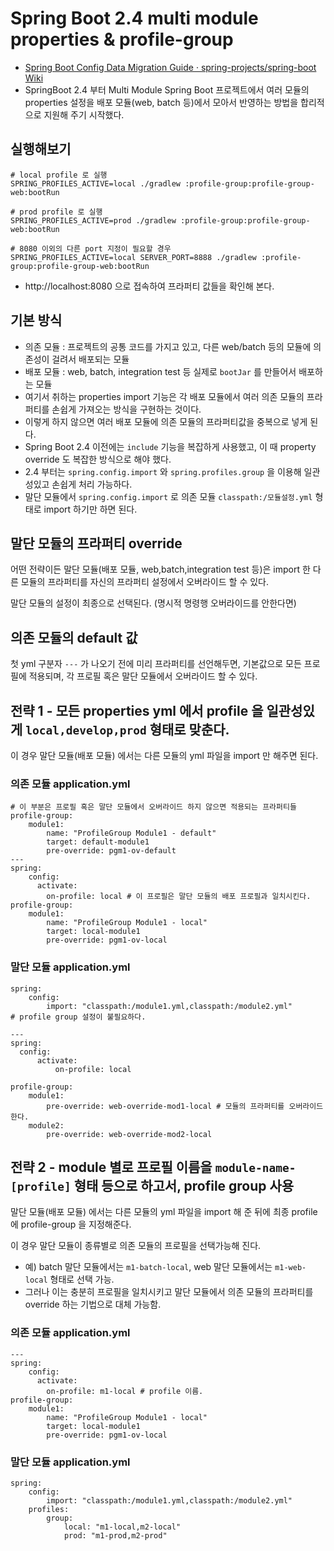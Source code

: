 # Spring Boot 2.4 multi module properties & profile-group
* [Spring Boot Config Data Migration Guide · spring-projects/spring-boot Wiki](https://github.com/spring-projects/spring-boot/wiki/Spring-Boot-Config-Data-Migration-Guide)
* SpringBoot 2.4 부터 Multi Module Spring Boot 프로젝트에서 여러 모듈의 properties 설정을 배포 모듈(web, batch 등)에서 모아서 반영하는 방법을 합리적으로 지원해 주기 시작했다.

## 실행해보기
```
# local profile 로 실행
SPRING_PROFILES_ACTIVE=local ./gradlew :profile-group:profile-group-web:bootRun

# prod profile 로 실행
SPRING_PROFILES_ACTIVE=prod ./gradlew :profile-group:profile-group-web:bootRun

# 8080 이외의 다른 port 지정이 필요할 경우
SPRING_PROFILES_ACTIVE=local SERVER_PORT=8888 ./gradlew :profile-group:profile-group-web:bootRun
```
* http://localhost:8080 으로 접속하여 프라퍼티 값들을 확인해 본다.

## 기본 방식
* 의존 모듈 : 프로젝트의 공통 코드를 가지고 있고, 다른 web/batch 등의 모듈에 의존성이 걸려서 배포되는 모듈
* 배포 모듈 : web, batch, integration test 등 실제로 `bootJar` 를 만들어서 배포하는 모듈
* 여기서 취하는 properties import 기능은 각 배포 모듈에서 여러 의존 모듈의 프라퍼티를 손쉽게 가져오는 방식을 구현하는 것이다.
* 이렇게 하지 않으면 여러 배포 모듈에 의존 모듈의 프라퍼티값을 중복으로 넣게 된다.
* Spring Boot 2.4 이전에는 `include` 기능을 복잡하게 사용했고, 이 때 property override 도 복잡한 방식으로 해야 했다.
* 2.4 부터는 `spring.config.import` 와 `spring.profiles.group` 을 이용해 일관성있고 손쉽게 처리 가능하다.
* 말단 모듈에서 `spring.config.import` 로 의존 모듈 `classpath:/모듈설정.yml` 형태로 import 하기만 하면 된다.

## 말단 모듈의 프라퍼티 override
어떤 전략이든 말단 모듈(배포 모듈, web,batch,integration test 등)은 import 한
다른 모듈의 프라퍼티를 자신의 프라퍼티 설정에서 오버라이드 할 수 있다.

말단 모듈의 설정이 최종으로 선택된다. (명시적 명령행 오버라이드를 안한다면)

## 의존 모듈의 default 값
첫 yml 구분자 ```---``` 가 나오기 전에 미리 프라퍼티를 선언해두면, 기본값으로 모든 프로필에 적용되며,
각 프로필 혹은 말단 모듈에서 오버라이드 할 수 있다.

## 전략 1 - 모든 properties yml 에서 profile 을 일관성있게 `local,develop,prod` 형태로 맞춘다.
이 경우 말단 모듈(배포 모듈) 에서는 다른 모듈의 yml 파일을 import 만 해주면 된다.

### 의존 모듈 application.yml
```
# 이 부분은 프로필 혹은 말단 모듈에서 오버라이드 하지 않으면 적용되는 프라퍼티들
profile-group:
    module1:
        name: "ProfileGroup Module1 - default"
        target: default-module1
        pre-override: pgm1-ov-default
---
spring:
    config:
      activate:
        on-profile: local # 이 프로필은 말단 모듈의 배포 프로필과 일치시킨다.
profile-group:
    module1:
        name: "ProfileGroup Module1 - local"
        target: local-module1
        pre-override: pgm1-ov-local
```

### 말단 모듈 application.yml
```
spring:
    config:
        import: "classpath:/module1.yml,classpath:/module2.yml"
# profile group 설정이 불필요하다.

---
spring:
  config:
      activate:
          on-profile: local

profile-group:
    module1:
        pre-override: web-override-mod1-local # 모듈의 프라퍼티를 오버라이드 한다.
    module2:
        pre-override: web-override-mod2-local
```

## 전략 2 - module 별로 프로필 이름을 `module-name-[profile]` 형태 등으로 하고서, profile group 사용
말단 모듈(배포 모듈) 에서는 다른 모듈의 yml 파일을 import 해 준 뒤에 최종 profile 에
profile-group 을 지정해준다.

이 경우 말단 모듈이 종류별로 의존 모듈의 프로필을 선택가능해 진다.

* 예) batch 말단 모듈에서는 `m1-batch-local`, web 말단 모듈에서는 `m1-web-local` 형태로 선택 가능.
* 그러나 이는 충분히 프로필을 일치시키고 말단 모듈에서 의존 모듈의 프라퍼티를 override 하는
  기법으로 대체 가능함.

### 의존 모듈 application.yml
```
---
spring:
    config:
      activate:
        on-profile: m1-local # profile 이름.
profile-group:
    module1:
        name: "ProfileGroup Module1 - local"
        target: local-module1
        pre-override: pgm1-ov-local
```

### 말단 모듈 application.yml
```
spring:
    config:
        import: "classpath:/module1.yml,classpath:/module2.yml"
    profiles:
        group:
            local: "m1-local,m2-local"
            prod: "m1-prod,m2-prod"
```
